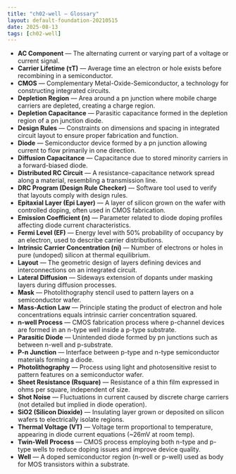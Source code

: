 ```yaml
---
title: "ch02-well — Glossary"
layout: default-foundation-20210515
date: 2025-08-13
tags: [ch02-well]
---
```


- **AC Component** — The alternating current or varying part of a voltage or current signal.
- **Carrier Lifetime (τT)** — Average time an electron or hole exists before recombining in a semiconductor.
- **CMOS** — Complementary Metal-Oxide-Semiconductor, a technology for constructing integrated circuits.
- **Depletion Region** — Area around a pn junction where mobile charge carriers are depleted, creating a charge region.
- **Depletion Capacitance** — Parasitic capacitance formed in the depletion region of a pn junction diode.
- **Design Rules** — Constraints on dimensions and spacing in integrated circuit layout to ensure proper fabrication and function.
- **Diode** — Semiconductor device formed by a pn junction allowing current to flow primarily in one direction.
- **Diffusion Capacitance** — Capacitance due to stored minority carriers in a forward-biased diode.
- **Distributed RC Circuit** — A resistance-capacitance network spread along a material, resembling a transmission line.
- **DRC Program (Design Rule Checker)** — Software tool used to verify that layouts comply with design rules.
- **Epitaxial Layer (Epi Layer)** — A layer of silicon grown on the wafer with controlled doping, often used in CMOS fabrication.
- **Emission Coefficient (n)** — Parameter related to diode doping profiles affecting diode current characteristics.
- **Fermi Level (EF)** — Energy level with 50% probability of occupancy by an electron, used to describe carrier distributions.
- **Intrinsic Carrier Concentration (ni)** — Number of electrons or holes in pure (undoped) silicon at thermal equilibrium.
- **Layout** — The geometric design of layers defining devices and interconnections on an integrated circuit.
- **Lateral Diffusion** — Sideways extension of dopants under masking layers during diffusion processes.
- **Mask** — Photolithography stencil used to pattern layers on a semiconductor wafer.
- **Mass-Action Law** — Principle stating the product of electron and hole concentrations equals intrinsic carrier concentration squared.
- **n-well Process** — CMOS fabrication process where p-channel devices are formed in an n-type well inside a p-type substrate.
- **Parasitic Diode** — Unintended diode formed by pn junctions such as between n-well and p-substrate.
- **P-n Junction** — Interface between p-type and n-type semiconductor materials forming a diode.
- **Photolithography** — Process using light and photosensitive resist to pattern features on a semiconductor wafer.
- **Sheet Resistance (Rsquare)** — Resistance of a thin film expressed in ohms per square, independent of size.
- **Shot Noise** — Fluctuations in current caused by discrete charge carriers (not detailed but implied in diode operation).
- **SiO2 (Silicon Dioxide)** — Insulating layer grown or deposited on silicon wafers to electrically isolate regions.
- **Thermal Voltage (VT)** — Voltage term proportional to temperature, appearing in diode current equations (~26mV at room temp).
- **Twin-Well Process** — CMOS process employing both n-type and p-type wells to reduce doping issues and improve device quality.
- **Well** — A doped semiconductor region (n-well or p-well) used as body for MOS transistors within a substrate.

